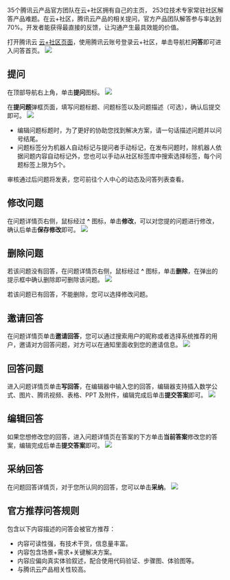 35个腾讯云产品官方团队在云+社区拥有自己的主页， 253位技术专家常驻社区解答产品难题。在云+社区，腾讯云产品的相关提问，官方产品团队解答参与率达到70%。开发者能获得最直接的反馈，让沟通产生最具效能的价值。

打开腾讯云 [云+社区页面](https://cloud.tencent.com/developer)，使用腾讯云账号登录云+社区，单击导航栏**问答**即可进入问答首页。
![](https://main.qcloudimg.com/raw/42ff05dd584eb73565632a6b663765b5.png)

## 提问

在顶部导航右上角，单击**提问**图标。
![](https://main.qcloudimg.com/raw/10a179b14173706c936f5afcc76952d6.png)

在**提问题**弹框页面，填写问题标题、问题标签以及问题描述（可选），确认后提交即可。
![](https://main.qcloudimg.com/raw/7c3cf3978dae8176b415214bd93d9f8b.png)

- 编辑问题标题时，为了更好的协助您找到解决方案，请一句话描述问题并以问号结尾。
- 问题标签分为机器人自动标记与提问者手动标记，在发布问题时，除机器人依据问题内容自动标记外，您也可以手动从社区标签库中搜索选择标签，每个问题标签上限为5个。

审核通过后问题将发表，您可前往个人中心的动态及问答列表查看。

## 修改问题

在问题详情页右侧，鼠标经过 **^** 图标，单击**修改**，可以对您提的问题进行修改，确认后单击**保存修改**即可。
![](https://main.qcloudimg.com/raw/cc7a7204cc342f0fa30da8fcb48653b4.png)

## 删除问题

若该问题没有回答，在问题详情页右侧，鼠标经过 **^** 图标，单击**删除**，在弹出的提示框中确认删除即可删除该问题。
![](https://main.qcloudimg.com/raw/c4d3aec0c868bd31e4b98ffebd82bb78.png)

若该问题已有回答，不能删除，您可以选择修改问题。

## 邀请回答

在问题详情页单击**邀请回答**，您可以通过搜索用户的昵称或者选择系统推荐的用户，邀请对方回答问题，对方可以在通知里面收到您的邀请信息。
![](https://main.qcloudimg.com/raw/049ef0cbb072da1acb842bde613ecb39.png)

## 回答问题

进入问题详情页单击**写回答**，在编辑器中输入您的回答，编辑器支持插入数学公式、图片、腾讯视频、表格、PPT 及附件，编辑完成后单击**提交答案**即可。
![](https://main.qcloudimg.com/raw/97c0afc1027a6a744accfecb7b49e5bc.png)

## 编辑回答

如果您想修改您的回答，进入问题详情页在答案的下方单击**当前答案**修改您的答案，编辑完成后单击**提交答案**即可。
![](https://main.qcloudimg.com/raw/62dc96f671851d885fe2f2e365cbf589.png)

## 采纳回答

在问题回答详情页，对于您所认同的回答，您可以单击**采纳**。
![](https://main.qcloudimg.com/raw/ba84d171953bc26cda81eb6dca34fa86.png)

## 官方推荐问答规则

包含以下内容描述的问答会被官方推荐：

- 内容可读性强，有技术干货，信息量丰富。
- 内容包含场景+需求+关键解决方案。
- 内容应偏向真实体验叙述，配合使用代码验证、步骤图、体验图等。
- 与腾讯云产品相关性较高。

